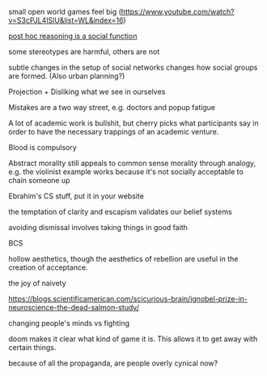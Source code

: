 small open world games feel big
(https://www.youtube.com/watch?v=S3cPJL4ISlU&list=WL&index=16)

[post hoc reasoning is a social function](https://www.youtube.com/watch?v=_ArVh3Cj9rw&list=PLM0XOPE-p91H0bY1nrHPiSILBMsCEJ6AL&index=10&t=180s)

some stereotypes are harmful, others are not

subtle changes in the setup of social networks changes how social groups are formed. (Also urban planning?)

Projection + Disliking what we see in ourselves

Mistakes are a two way street, e.g. doctors and popup fatigue

A lot of academic work is bullshit, but cherry picks what participants say in order to have the necessary trappings of an academic venture.

Blood is compulsory

Abstract morality still appeals to common sense morality through analogy, e.g. the violinist example works because it's not socially acceptable to chain someone up

Ebrahim's CS stuff, put it in your website

the temptation of clarity and escapism validates our belief systems

avoiding dismissal involves taking things in good faith

BCS

hollow aesthetics, though the aesthetics of rebellion are useful in the creation of acceptance.

the joy of naivety

https://blogs.scientificamerican.com/scicurious-brain/ignobel-prize-in-neuroscience-the-dead-salmon-study/

changing people's minds vs fighting

doom makes it clear what kind of game it is. This allows it to get away with certain things.

because of all the propaganda, are people overly cynical now?
